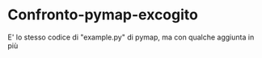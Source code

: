 # Confronto-pymap-excogito
E' lo stesso codice di "example.py" di pymap, ma con qualche aggiunta in più
